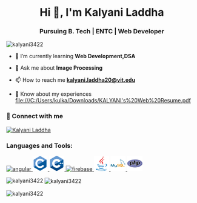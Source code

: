 <h1 align="center">Hi 👋, I'm Kalyani Laddha</h1>
<h3 align="center">Pursuing B. Tech | ENTC | Web Developer</h3>

<p align="left"> <img src="https://komarev.com/ghpvc/?username=kalyani3422&label=Profile%20views&color=0e75b6&style=flat" alt="kalyani3422" /> </p>

- 🌱 I’m currently learning **Web Development,DSA**

- 💬 Ask me about **Image Processing**

- 📫 How to reach me **kalyani.laddha20@vit.edu**

- 📄 Know about my experiences [file:///C:/Users/kulka/Downloads/KALYANI's%20Web%20Resume.pdf](file:///C:/Users/kulka/Downloads/KALYANI's%20Web%20Resume.pdf)

### 🔗 Connect with me
<!-- https://assets.leetcode.com/static_assets/public/webpack_bundles/images/logo-dark.e99485d9b.svg -->
<p align="left">              
<a href="https://www.linkedin.com/in/kalyani-laddha-1b3177248/" target="blank"><img align="center" src="https://raw.githubusercontent.com/rahuldkjain/github-profile-readme-generator/master/src/images/icons/Social/linked-in-alt.svg" alt="Kalyani Laddha" height="30" width="40" /></a>

<h3 align="left">Languages and Tools:</h3>
<p align="left"> <a href="https://angular.io" target="_blank" rel="noreferrer"> <img src="https://angular.io/assets/images/logos/angular/angular.svg" alt="angular" width="40" height="40"/> </a> <a href="https://www.cprogramming.com/" target="_blank" rel="noreferrer"> <img src="https://raw.githubusercontent.com/devicons/devicon/master/icons/c/c-original.svg" alt="c" width="40" height="40"/> </a> <a href="https://www.w3schools.com/cpp/" target="_blank" rel="noreferrer"> <img src="https://raw.githubusercontent.com/devicons/devicon/master/icons/cplusplus/cplusplus-original.svg" alt="cplusplus" width="40" height="40"/> </a> <a href="https://firebase.google.com/" target="_blank" rel="noreferrer"> <img src="https://www.vectorlogo.zone/logos/firebase/firebase-icon.svg" alt="firebase" width="40" height="40"/> </a> <a href="https://www.java.com" target="_blank" rel="noreferrer"> <img src="https://raw.githubusercontent.com/devicons/devicon/master/icons/java/java-original.svg" alt="java" width="40" height="40"/> </a> <a href="https://www.mysql.com/" target="_blank" rel="noreferrer"> <img src="https://raw.githubusercontent.com/devicons/devicon/master/icons/mysql/mysql-original-wordmark.svg" alt="mysql" width="40" height="40"/> </a> <a href="https://www.php.net" target="_blank" rel="noreferrer"> <img src="https://raw.githubusercontent.com/devicons/devicon/master/icons/php/php-original.svg" alt="php" width="40" height="40"/> </a> </p>

<p><img align="left" src="https://github-readme-stats.vercel.app/api/top-langs?username=kalyani3422&show_icons=true&locale=en&layout=compact" alt="kalyani3422" /></p>

<p>&nbsp;<img align="center" src="https://github-readme-stats.vercel.app/api?username=kalyani3422&show_icons=true&locale=en" alt="kalyani3422" /></p>

<p><img align="center" src="https://github-readme-streak-stats.herokuapp.com/?user=kalyani3422&" alt="kalyani3422" /></p>
